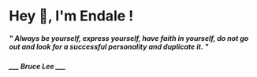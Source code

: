 <h1 title="head"> Hey 👋, I'm Endale !</h1>

**<h5><i>" Always be yourself, express yourself, have faith in yourself, do not go out and look for a successful personality and duplicate it. "</i></h5>**

*<b>___ Bruce Lee ___</b>*
